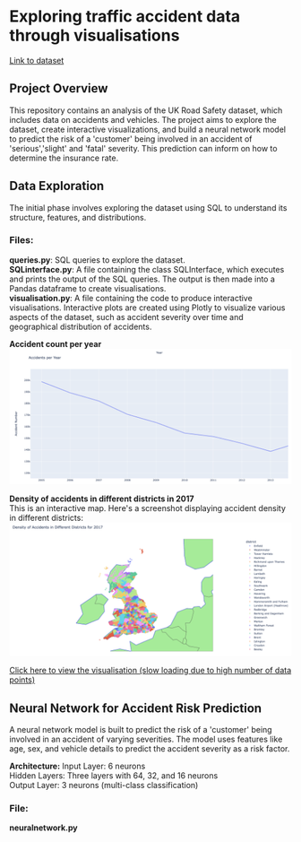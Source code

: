 # Exploring traffic accident data through visualisations
[Link to dataset](https://www.kaggle.com/datasets/tsiaras/uk-road-safety-accidents-and-vehicles/)

## Project Overview
This repository contains an analysis of the UK Road Safety dataset, which includes data on accidents and vehicles. The project aims to explore the dataset, create interactive visualizations, and build a neural network model to predict the risk of a 'customer' being involved in an accident of 'serious','slight' and 'fatal' severity. This prediction can inform on how to determine the insurance rate.

## Data Exploration
The initial phase involves exploring the dataset using SQL to understand its structure, features, and distributions. 

### **Files:**
**queries.py**: SQL queries to explore the dataset.  
**SQLinterface.py**: A file containing the class SQLInterface, which executes and prints the output of the SQL queries. The output is then made into a Pandas dataframe to create visualisations.  
**visualisation.py**: A file containing the code to produce interactive visualisations. 
Interactive plots are created using Plotly to visualize various aspects of the dataset, such as accident severity over time and geographical distribution of accidents.

**Accident count per year**
![](assets/accident_count_per_year.png)

**Density of accidents in different districts in 2017**  
This is an interactive map. Here's a screenshot displaying accident density in different districts:
![](assets/uk-map-accidents-per-region.png)

[Click here to view the visualisation (slow loading due to high number of data points)](https://anitagat.github.io/uk_accidents_visualisation/assets/accidents_year.html)


## Neural Network for Accident Risk Prediction  
A neural network model is built to predict the risk of a 'customer' being involved in an accident of varying severities. The model uses features like age, sex, and vehicle details to predict the accident severity as a risk factor.  
  
**Architecture:**
Input Layer: 6 neurons  
Hidden Layers: Three layers with 64, 32, and 16 neurons  
Output Layer: 3 neurons (multi-class classification)  

### **File:**  
**neuralnetwork.py**



